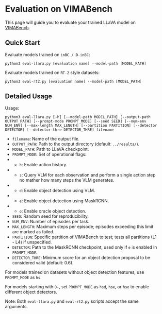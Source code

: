 # Evaluation on VIMABench

This page will guide you to evaluate your trained LLaVA model on [VIMABench](https://github.com/vimalabs/VIMABench).

## Quick Start

Evaluate models trained on `inBC / D-inBC`:
```
python3 eval-llara.py [evaluation name] --model-path [MODEL_PATH]
```

Evaluate models trained on `RT-2` style datasets:
```
python3 eval-rt2.py [evaluation name] --model-path [MODEL_PATH]
```

## Detailed Usage

Usage: 
```
python3 eval-llara.py [-h] [--model-path MODEL_PATH] [--output-path OUTPUT_PATH] [--prompt-mode PROMPT_MODE] [--seed SEED] [--num-env NUM_ENV] [--max-length MAX_LENGTH] [--partition PARTITION] [--detector DETECTOR] [--detector-thre DETECTOR_THRE] filename
```

- `filename`: Name of the output file.
- `OUTPUT_PATH`: Path to the output directory (default: `../results/`).
- `MODEL_PATH`: Path to LLaVA checkpoint.
- `PROMPT_MODE`: Set of operational flags:
- - `h`: Enable action history.
- - `s`: Query VLM for each observation and perform a single action step no mather how many steps the VLM generates.
- - `d`: Enable object detection using VLM.
- - `e`: Enable object detection using MaskRCNN.
- - `o`: Enable oracle object detection.
- `SEED`: Random seed for reproducibility.
- `NUM_ENV`: Number of episodes per task.
- `MAX_LENGTH`: Maximum steps per episode; episodes exceeding this limit are marked as failed.
- `PARTITION`: Specific partition of VIMABench to test; tests all partitions (L1 - L4) if unspecified.
- `DETECTOR`: Path to the MaskRCNN checkpoint, used only if `e` is enabled in `PROMPT_MODE`.
- `DETECTOR_THRE`: Minimum score for an object detection proposal to be considered valid (default: 0.6).

For models trained on datasets without object detection features, use `PROMPT_MODE` as `hs`.

For models starting with `D-`, set `PROMPT_MODE` as `hsd`, `hse`, or `hso` to enable different object detectors.

Note: Both `eval-llara.py` and `eval-rt2.py` scripts accept the same arguments.
